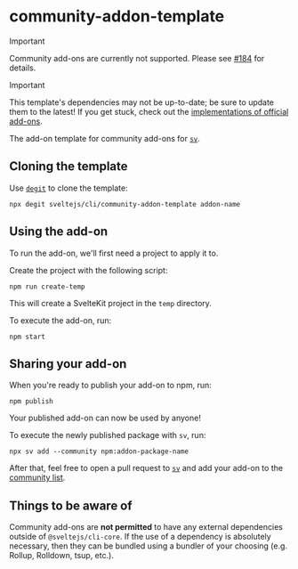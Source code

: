 # community-addon-template

> [!IMPORTANT]
> Community add-ons are currently not supported. Please see [#184](https://github.com/sveltejs/cli/issues/184) for details.

> [!IMPORTANT]
> This template's dependencies may not be up-to-date; be sure to update them to the latest!
> If you get stuck, check out the [implementations of official add-ons](https://github.com/sveltejs/cli/tree/main/packages/add-ons).

The add-on template for community add-ons for [`sv`](https://github.com/sveltejs/cli).

## Cloning the template

Use [`degit`](https://github.com/Rich-Harris/degit) to clone the template:

```shell
npx degit sveltejs/cli/community-addon-template addon-name
```

## Using the add-on

To run the add-on, we'll first need a project to apply it to.

Create the project with the following script:

```shell
npm run create-temp
```

This will create a SvelteKit project in the `temp` directory.

To execute the add-on, run:

```shell
npm start
```

## Sharing your add-on

When you're ready to publish your add-on to npm, run:

```shell
npm publish
```

Your published add-on can now be used by anyone!

To execute the newly published package with `sv`, run:

```shell
npx sv add --community npm:addon-package-name
```

After that, feel free to open a pull request to [`sv`](https://github.com/sveltejs/cli) and add your add-on to the [community list](/community-addons/).

## Things to be aware of

Community add-ons are **not permitted** to have any external dependencies outside of `@sveltejs/cli-core`. If the use of a dependency is absolutely necessary, then they can be bundled using a bundler of your choosing (e.g. Rollup, Rolldown, tsup, etc.).

